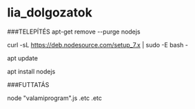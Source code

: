 # lia_dolgozatok

###TELEPÍTÉS
apt-get remove --purge nodejs

curl -sL https://deb.nodesource.com/setup_7.x | sudo -E bash -

apt update

apt install nodejs


###FUTTATÁS

node "valamiprogram".js .etc .etc
